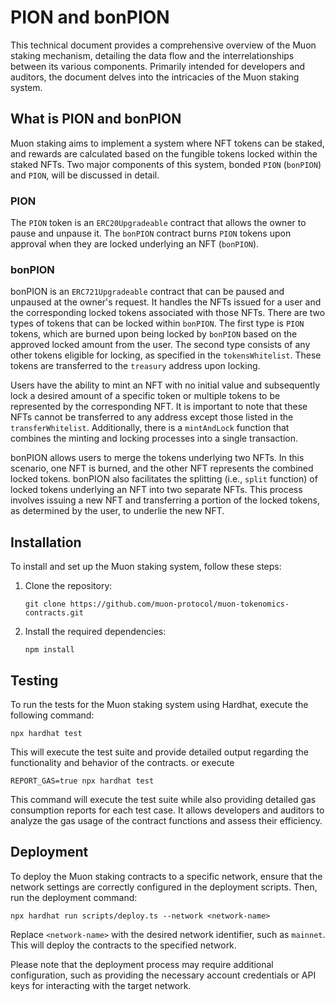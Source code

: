 # PION and bonPION

This technical document provides a comprehensive overview of the Muon staking mechanism, detailing the data flow and the interrelationships between its various components. Primarily intended for developers and auditors, the document delves into the intricacies of the Muon staking system.


## What is PION and bonPION

Muon staking aims to implement a system where NFT tokens can be staked, and rewards are calculated based on the fungible tokens locked within the staked NFTs. Two major components of this system, bonded `PION` (`bonPION`) and `PION`, will be discussed in detail.

### PION
The `PION` token is an `ERC20Upgradeable` contract that allows the owner to pause and unpause it. The `bonPION` contract burns `PION` tokens upon approval when they are locked underlying an NFT (`bonPION`).

### bonPION
bonPION is an `ERC721Upgradeable` contract that can be paused and unpaused at the owner's request. It handles the NFTs issued for a user and the corresponding locked tokens associated with those NFTs. There are two types of tokens that can be locked within `bonPION`. The first type is `PION` tokens, which are burned upon being locked by `bonPION` based on the approved locked amount from the user. The second type consists of any other tokens eligible for locking, as specified in the `tokensWhitelist`. These tokens are transferred to the `treasury` address upon locking.

Users have the ability to mint an NFT with no initial value and subsequently lock a desired amount of a specific token or multiple tokens to be represented by the corresponding NFT. It is important to note that these NFTs cannot be transferred to any address except those listed in the `transferWhitelist`. Additionally, there is a `mintAndLock` function that combines the minting and locking processes into a single transaction.

bonPION allows users to merge the tokens underlying two NFTs. In this scenario, one NFT is burned, and the other NFT represents the combined locked tokens. bonPION also facilitates the splitting (i.e., `split` function) of locked tokens underlying an NFT into two separate NFTs. This process involves issuing a new NFT and transferring a portion of the locked tokens, as determined by the user, to underlie the new NFT.

## Installation

To install and set up the Muon staking system, follow these steps:

1. Clone the repository:
   ```
   git clone https://github.com/muon-protocol/muon-tokenomics-contracts.git
   ```

2. Install the required dependencies:
   ```
   npm install
   ```
   
## Testing

To run the tests for the Muon staking system using Hardhat, execute the following command:

```
npx hardhat test
```

This will execute the test suite and provide detailed output regarding the functionality and behavior of the contracts. or execute

```
REPORT_GAS=true npx hardhat test
```

This command will execute the test suite while also providing detailed gas consumption reports for each test case. It allows developers and auditors to analyze the gas usage of the contract functions and assess their efficiency.

## Deployment

To deploy the Muon staking contracts to a specific network, ensure that the network settings are correctly configured in the deployment scripts. Then, run the deployment command:

```
npx hardhat run scripts/deploy.ts --network <network-name>
```

Replace `<network-name>` with the desired network identifier, such as `mainnet`. This will deploy the contracts to the specified network.

Please note that the deployment process may require additional configuration, such as providing the necessary account credentials or API keys for interacting with the target network.